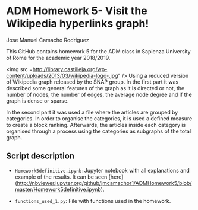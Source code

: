 # ADM Homework 5- Visit the Wikipedia hyperlinks graph!

Jose Manuel Camacho Rodriguez

This GitHub contains homework 5 for the ADM class in Sapienza University of Rome for the academic year 2018/2019. 

<img src =http://library.castilleja.org/wp-content/uploads/2013/03/wikipedia-logo-.jpg" />
Using a reduced version of Wikipedia graph released by the SNAP group. In the first part it was described some general features of the graph as it is directed or not, the number of nodes, the number of edges, the average node degree and if the graph is dense or sparse.

In the second part it was used a file where the articles are grouped by categories. In order to organise the categories, it is  used a defined measure to create a block ranking. Afterwards, the articles inside each category is organised through a process using the categories as subgraphs of the total graph.

## Script description

* `Homework5definitive.ipynb:`Jupyter notebook with all explanations and example of the results. It can be seen [here] (http://nbviewer.jupyter.org/github/jmcamachor1/ADMHomework5/blob/master/Homework5definitive.ipynb).

* `functions_used_1.py`: File with functions used in the homework.



